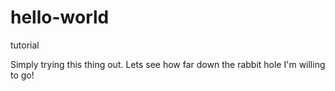 # hello-world
tutorial

Simply trying this thing out.
Lets see how far down the rabbit hole I'm willing to go!
